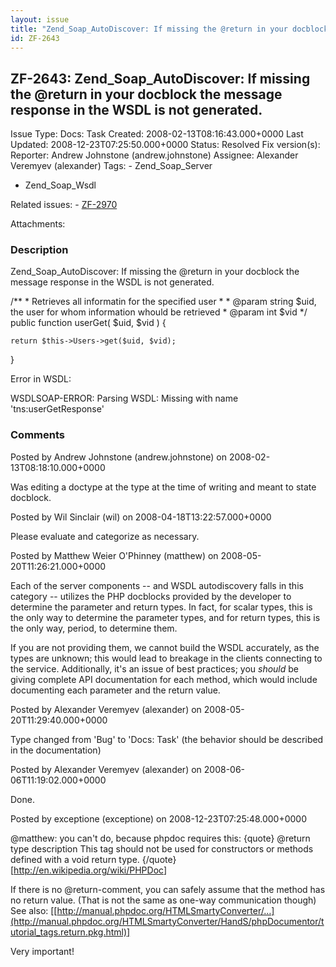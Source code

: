 ```yaml
---
layout: issue
title: "Zend_Soap_AutoDiscover: If missing the @return in your docblock the message response in the WSDL is not generated."
id: ZF-2643
---
```


ZF-2643: Zend\_Soap\_AutoDiscover: If missing the @return in your docblock the message response in the WSDL is not generated.
-----------------------------------------------------------------------------------------------------------------------------

 Issue Type: Docs: Task  Created: 2008-02-13T08:16:43.000+0000 Last Updated: 2008-12-23T07:25:50.000+0000 Status: Resolved Fix version(s): 
 Reporter:  Andrew Johnstone (andrew.johnstone)  Assignee:  Alexander Veremyev (alexander)  Tags: - Zend\_Soap\_Server
- Zend\_Soap\_Wsdl
 
 Related issues: - [ZF-2970](/issues/browse/ZF-2970)
 
 Attachments: 
### Description

Zend\_Soap\_AutoDiscover: If missing the @return in your docblock the message response in the WSDL is not generated.

/\*\* \* Retrieves all informatin for the specified user \* \* @param string $uid, the user for whom information whould be retrieved \* @param int $vid \*/ public function userGet( $uid, $vid ) {

 
    return $this->Users->get($uid, $vid);


}

Error in WSDL:

WSDLSOAP-ERROR: Parsing WSDL: Missing with name 'tns:userGetResponse'

 

 

### Comments

Posted by Andrew Johnstone (andrew.johnstone) on 2008-02-13T08:18:10.000+0000

Was editing a doctype at the type at the time of writing and meant to state docblock.

 

 

Posted by Wil Sinclair (wil) on 2008-04-18T13:22:57.000+0000

Please evaluate and categorize as necessary.

 

 

Posted by Matthew Weier O'Phinney (matthew) on 2008-05-20T11:26:21.000+0000

Each of the server components -- and WSDL autodiscovery falls in this category -- utilizes the PHP docblocks provided by the developer to determine the parameter and return types. In fact, for scalar types, this is the only way to determine the parameter types, and for return types, this is the only way, period, to determine them.

If you are not providing them, we cannot build the WSDL accurately, as the types are unknown; this would lead to breakage in the clients connecting to the service. Additionally, it's an issue of best practices; you _should_ be giving complete API documentation for each method, which would include documenting each parameter and the return value.

 

 

Posted by Alexander Veremyev (alexander) on 2008-05-20T11:29:40.000+0000

Type changed from 'Bug' to 'Docs: Task' (the behavior should be described in the documentation)

 

 

Posted by Alexander Veremyev (alexander) on 2008-06-06T11:19:02.000+0000

Done.

 

 

Posted by exceptione (exceptione) on 2008-12-23T07:25:48.000+0000

@matthew: you can't do, because phpdoc requires this: {quote} @return type description This tag should not be used for constructors or methods defined with a void return type. {/quote} [<http://en.wikipedia.org/wiki/PHPDoc>]

If there is no @return-comment, you can safely assume that the method has no return value. (That is not the same as one-way communication though) See also: [[http://manual.phpdoc.org/HTMLSmartyConverter/…](http://manual.phpdoc.org/HTMLSmartyConverter/HandS/phpDocumentor/tutorial_tags.return.pkg.html)]

Very important!

 

 